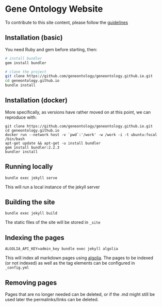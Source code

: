 # Gene Ontology Website

To contribute to this site content, please follow the [guidelines](/HOWTO.md)

## Installation (basic)

You need Ruby and gem before starting, then:

```bash
# install bundler
gem install bundler

# clone the project
git clone https://github.com/geneontology/geneontology.github.io.git
cd geneontology.github.io
bundle install
```

## Installation (docker)

More specifically, as versions have rather moved on at this point, we can reproduce with:

```
git clone https://github.com/geneontology/geneontology.github.io.git
cd geneontology.github.io
docker run --network host -v `pwd`:'/work' -w /work -i -t ubuntu:focal /bin/bash
apt-get update && apt-get -u install bundler
gem install bundler:2.2.3
bundler install
```

## Running locally
```
bundle exec jekyll serve
```
This will run a local instance of the jekyll server

## Building the site
```
bundle exec jekyll build
```
The static files of the site will be stored in `_site`

## Indexing the pages
```
ALGOLIA_API_KEY=admin_key bundle exec jekyll algolia
```
This will index all markdown pages using [algolia](https://www.algolia.com). The pages to be indexed (or not indexed) as well as the tag elements can be configured in `_config.yml`

## Removing pages

Pages that are no longer needed can be deleted, or if the .md might still be used later the permalinks/links can be deleted.
